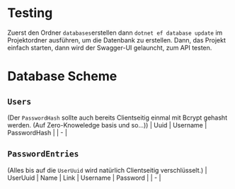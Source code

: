 # Testing
Zuerst den Ordner `databases`erstellen dann `dotnet ef database update` im Projektordner ausführen, um die Datenbank zu erstellen.
Dann, das Projekt einfach starten, dann wird der Swagger-UI gelauncht, zum API testen.

# Database Scheme
## `Users`
(Der `PasswordHash` sollte auch bereits Clientseitig einmal mit Bcrypt gehasht werden. (Auf Zero-Knoweledge basis und so...))
| Uuid | Username | PasswordHash |
| - |

## `PasswordEntries`
(Alles bis auf die `UserUuid` wird natürlich Clientseitig verschlüsselt.)
| UserUuid | Name | Link | Username | Password |
| - |
